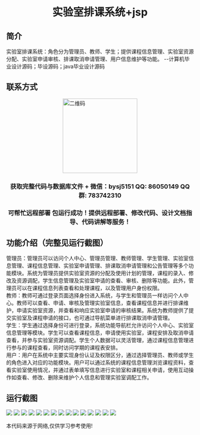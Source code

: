 <p><h1 align="center">实验室排课系统+jsp</h1></p>

## 简介
实验室排课系统：角色分为管理员、教师、学生；提供课程信息管理、实验室资源分配、实验室申请审核、排课取消申请管理、用户信息维护等功能。    --计算机毕业设计源码；毕设源码；java毕业设计源码


## 联系方式
<img src="https://bs-1329754181.cos.ap-shanghai.myqcloud.com/wx.jpg" alt="二维码" style="display: block; margin: 0 auto;" width="200px">
<p><h3 align="center">获取完整代码与数据库文件 + 微信：bysj5151 QQ: 86050149 QQ群: 783742310</h3></p>
<p><h3 align="center">可帮忙远程部署 包运行成功！提供远程部署、修改代码、设计文档指导、代码讲解等服务！</h3></p>

## 功能介绍（完整见运行截图）
管理员：管理员可以访问个人中心、管理员管理、教师管理、学生管理、实验室信息管理、课程信息管理、实验室申请管理、排课取消申请管理和公告管理等多个功能模块。系统为管理员提供实验室资源的分配及使用计划的管理，课程的录入、修改及资源调配，学生信息管理及实验室申请的查看、审核、删除等功能。此外，管理员可以在课程信息列表查看和处理课程，以及管理用户身份权限。  
教师：教师可通过登录页面选择身份进入系统，与学生和管理员一样访问个人中心。教师可以查看、申请、审核及管理实验室信息，查看课程信息并进行排课维护，申请实验室资源，并查看和响应实验室申请的审核结果。系统为教师提供了提交实验室及课程申请的接口，也可通过导航菜单进行排课取消申请管理。  
学生：学生通过选择身份可进行登录，系统功能导航栏允许访问个人中心、实验室信息管理等模块。学生可以查看课程信息，申请使用实验室，课程安排及取消申请查看，并参与实验室资源调配。学生个人数据可以灵活管理，通过课程信息管理进行参与的课程查看，同时访问学期的课程表安排。  
用户：用户在系统中主要实现身份认证及权限区分，通过选择管理员、教师或学生的角色进入对应的功能模块。用户可以通过系统的课程信息管理浏览课程资料，查看实验室使用情况，并通过表单填写信息进行实验室和课程相关申请，使用互动操作如查看、修改、删除来维护个人信息和管理实验室调配工作。


## 运行截图
![](https://bs-1329754181.cos.ap-shanghai.myqcloud.com/ssm/LaboratorySchedulingSystemJsp/img/001.jpg)
![](https://bs-1329754181.cos.ap-shanghai.myqcloud.com/ssm/LaboratorySchedulingSystemJsp/img/002.jpg)
![](https://bs-1329754181.cos.ap-shanghai.myqcloud.com/ssm/LaboratorySchedulingSystemJsp/img/003.jpg)
![](https://bs-1329754181.cos.ap-shanghai.myqcloud.com/ssm/LaboratorySchedulingSystemJsp/img/004.jpg)
![](https://bs-1329754181.cos.ap-shanghai.myqcloud.com/ssm/LaboratorySchedulingSystemJsp/img/005.jpg)
![](https://bs-1329754181.cos.ap-shanghai.myqcloud.com/ssm/LaboratorySchedulingSystemJsp/img/006.jpg)
![](https://bs-1329754181.cos.ap-shanghai.myqcloud.com/ssm/LaboratorySchedulingSystemJsp/img/007.jpg)
![](https://bs-1329754181.cos.ap-shanghai.myqcloud.com/ssm/LaboratorySchedulingSystemJsp/img/008.jpg)
![](https://bs-1329754181.cos.ap-shanghai.myqcloud.com/ssm/LaboratorySchedulingSystemJsp/img/009.jpg)
![](https://bs-1329754181.cos.ap-shanghai.myqcloud.com/ssm/LaboratorySchedulingSystemJsp/img/010.jpg)
![](https://bs-1329754181.cos.ap-shanghai.myqcloud.com/ssm/LaboratorySchedulingSystemJsp/img/011.jpg)
![](https://bs-1329754181.cos.ap-shanghai.myqcloud.com/ssm/LaboratorySchedulingSystemJsp/img/012.jpg)
![](https://bs-1329754181.cos.ap-shanghai.myqcloud.com/ssm/LaboratorySchedulingSystemJsp/img/013.jpg)
![](https://bs-1329754181.cos.ap-shanghai.myqcloud.com/ssm/LaboratorySchedulingSystemJsp/img/014.jpg)
![](https://bs-1329754181.cos.ap-shanghai.myqcloud.com/ssm/LaboratorySchedulingSystemJsp/img/015.jpg)

<p>本代码来源于网络,仅供学习参考使用!</p>
